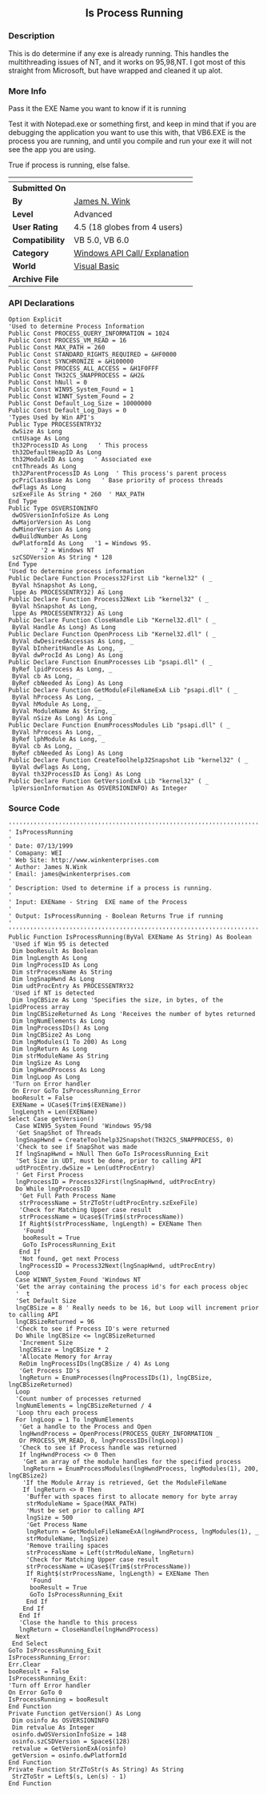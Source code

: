 ﻿<div align="center">

## Is Process Running


</div>

### Description

This is do determine if any exe is already running. This handles the multithreading issues of NT, and it works on 95,98,NT. I got most of this straight from Microsoft, but have wrapped and cleaned it up alot.
 
### More Info
 
Pass it the EXE Name you want to know if it is running

Test it with Notepad.exe or something first, and keep in mind that if you are debugging the application you want to use this with, that VB6.EXE is the process you are running, and until you compile and run your exe it will not see the app you are using.

True if process is running, else false.


<span>             |<span>
---                |---
**Submitted On**   |
**By**             |[James N\. Wink](https://github.com/Planet-Source-Code/PSCIndex/blob/master/ByAuthor/james-n-wink.md)
**Level**          |Advanced
**User Rating**    |4.5 (18 globes from 4 users)
**Compatibility**  |VB 5\.0, VB 6\.0
**Category**       |[Windows API Call/ Explanation](https://github.com/Planet-Source-Code/PSCIndex/blob/master/ByCategory/windows-api-call-explanation__1-39.md)
**World**          |[Visual Basic](https://github.com/Planet-Source-Code/PSCIndex/blob/master/ByWorld/visual-basic.md)
**Archive File**   |[](https://github.com/Planet-Source-Code/james-n-wink-is-process-running__1-5449/archive/master.zip)

### API Declarations

```
Option Explicit
'Used to determine Process Information
Public Const PROCESS_QUERY_INFORMATION = 1024
Public Const PROCESS_VM_READ = 16
Public Const MAX_PATH = 260
Public Const STANDARD_RIGHTS_REQUIRED = &HF0000
Public Const SYNCHRONIZE = &H100000
Public Const PROCESS_ALL_ACCESS = &H1F0FFF
Public Const TH32CS_SNAPPROCESS = &H2&
Public Const hNull = 0
Public Const WIN95_System_Found = 1
Public Const WINNT_System_Found = 2
Public Const Default_Log_Size = 10000000
Public Const Default_Log_Days = 0
'Types Used by Win API's
Public Type PROCESSENTRY32
 dwSize As Long
 cntUsage As Long
 th32ProcessID As Long   ' This process
 th32DefaultHeapID As Long
 th32ModuleID As Long   ' Associated exe
 cntThreads As Long
 th32ParentProcessID As Long  ' This process's parent process
 pcPriClassBase As Long   ' Base priority of process threads
 dwFlags As Long
 szExeFile As String * 260  ' MAX_PATH
End Type
Public Type OSVERSIONINFO
 dwOSVersionInfoSize As Long
 dwMajorVersion As Long
 dwMinorVersion As Long
 dwBuildNumber As Long
 dwPlatformId As Long   '1 = Windows 95.
         '2 = Windows NT
 szCSDVersion As String * 128
End Type
'Used to determine process information
Public Declare Function Process32First Lib "kernel32" ( _
 ByVal hSnapshot As Long, _
 lppe As PROCESSENTRY32) As Long
Public Declare Function Process32Next Lib "kernel32" ( _
 ByVal hSnapshot As Long, _
 lppe As PROCESSENTRY32) As Long
Public Declare Function CloseHandle Lib "Kernel32.dll" ( _
 ByVal Handle As Long) As Long
Public Declare Function OpenProcess Lib "Kernel32.dll" ( _
 ByVal dwDesiredAccessas As Long, _
 ByVal bInheritHandle As Long, _
 ByVal dwProcId As Long) As Long
Public Declare Function EnumProcesses Lib "psapi.dll" ( _
 ByRef lpidProcess As Long, _
 ByVal cb As Long, _
 ByRef cbNeeded As Long) As Long
Public Declare Function GetModuleFileNameExA Lib "psapi.dll" ( _
 ByVal hProcess As Long, _
 ByVal hModule As Long, _
 ByVal ModuleName As String, _
 ByVal nSize As Long) As Long
Public Declare Function EnumProcessModules Lib "psapi.dll" ( _
 ByVal hProcess As Long, _
 ByRef lphModule As Long, _
 ByVal cb As Long, _
 ByRef cbNeeded As Long) As Long
Public Declare Function CreateToolhelp32Snapshot Lib "kernel32" ( _
 ByVal dwFlags As Long, _
 ByVal th32ProcessID As Long) As Long
Public Declare Function GetVersionExA Lib "kernel32" ( _
 lpVersionInformation As OSVERSIONINFO) As Integer
```


### Source Code

```
'''''''''''''''''''''''''''''''''''''''''''''''''''''''''''''''''''''''''''''''
' IsProcessRunning
'
' Date: 07/13/1999
' Comapany: WEI
' Web Site: http://www.winkenterprises.com
' Author: James N.Wink
' Email: james@winkenterprises.com
'
' Description: Used to determine if a process is running.
'
' Input: EXEName - String  EXE name of the Process
'
' Output: IsProcessRunning - Boolean Returns True if running
'
'''''''''''''''''''''''''''''''''''''''''''''''''''''''''''''''''''''''''''''''
Public Function IsProcessRunning(ByVal EXEName As String) As Boolean
 'Used if Win 95 is detected
 Dim booResult As Boolean
 Dim lngLength As Long
 Dim lngProcessID As Long
 Dim strProcessName As String
 Dim lngSnapHwnd As Long
 Dim udtProcEntry As PROCESSENTRY32
 'Used if NT is detected
 Dim lngCBSize As Long 'Specifies the size, in bytes, of the lpidProcess array
 Dim lngCBSizeReturned As Long 'Receives the number of bytes returned
 Dim lngNumElements As Long
 Dim lngProcessIDs() As Long
 Dim lngCBSize2 As Long
 Dim lngModules(1 To 200) As Long
 Dim lngReturn As Long
 Dim strModuleName As String
 Dim lngSize As Long
 Dim lngHwndProcess As Long
 Dim lngLoop As Long
 'Turn on Error handler
 On Error GoTo IsProcessRunning_Error
 booResult = False
 EXEName = UCase$(Trim$(EXEName))
 lngLength = Len(EXEName)
Select Case getVersion()
  Case WIN95_System_Found 'Windows 95/98
  'Get SnapShot of Threads
  lngSnapHwnd = CreateToolhelp32Snapshot(TH32CS_SNAPPROCESS, 0)
  'Check to see if SnapShot was made
  If lngSnapHwnd = hNull Then GoTo IsProcessRunning_Exit
  'Set Size in UDT, must be done, prior to calling API
  udtProcEntry.dwSize = Len(udtProcEntry)
  ' Get First Process
  lngProcessID = Process32First(lngSnapHwnd, udtProcEntry)
  Do While lngProcessID
   'Get Full Path Process Name
   strProcessName = StrZToStr(udtProcEntry.szExeFile)
   'Check for Matching Upper case result
   strProcessName = Ucase$(Trim$(strProcessName))
   If Right$(strProcessName, lngLength) = EXEName Then
    'Found
    booResult = True
    GoTo IsProcessRunning_Exit
   End If
   'Not found, get next Process
   lngProcessID = Process32Next(lngSnapHwnd, udtProcEntry)
  Loop
  Case WINNT_System_Found 'Windows NT
  'Get the array containing the process id's for each process objec
  '  t
  'Set Default Size
  lngCBSize = 8 ' Really needs to be 16, but Loop will increment prior to calling API
  lngCBSizeReturned = 96
  'Check to see if Process ID's were returned
  Do While lngCBSize <= lngCBSizeReturned
   'Increment Size
   lngCBSize = lngCBSize * 2
   'Allocate Memory for Array
   ReDim lngProcessIDs(lngCBSize / 4) As Long
   'Get Process ID's
   lngReturn = EnumProcesses(lngProcessIDs(1), lngCBSize, lngCBSizeReturned)
  Loop
  'Count number of processes returned
  lngNumElements = lngCBSizeReturned / 4
  'Loop thru each process
  For lngLoop = 1 To lngNumElements
   'Get a handle to the Process and Open
   lngHwndProcess = OpenProcess(PROCESS_QUERY_INFORMATION _
   Or PROCESS_VM_READ, 0, lngProcessIDs(lngLoop))
   'Check to see if Process handle was returned
   If lngHwndProcess <> 0 Then
    'Get an array of the module handles for the specified process
    lngReturn = EnumProcessModules(lngHwndProcess, lngModules(1), 200, lngCBSize2)
    'If the Module Array is retrieved, Get the ModuleFileName
    If lngReturn <> 0 Then
     'Buffer with spaces first to allocate memory for byte array
     strModuleName = Space(MAX_PATH)
     'Must be set prior to calling API
     lngSize = 500
     'Get Process Name
     lngReturn = GetModuleFileNameExA(lngHwndProcess, lngModules(1), _
     strModuleName, lngSize)
     'Remove trailing spaces
     strProcessName = Left(strModuleName, lngReturn)
     'Check for Matching Upper case result
     strProcessName = UCase$(Trim$(strProcessName))
     If Right$(strProcessName, lngLength) = EXEName Then
      'Found
      booResult = True
      GoTo IsProcessRunning_Exit
     End If
    End If
   End If
   'Close the handle to this process
   lngReturn = CloseHandle(lngHwndProcess)
  Next
 End Select
GoTo IsProcessRunning_Exit
IsProcessRunning_Error:
Err.Clear
booResult = False
IsProcessRunning_Exit:
'Turn off Error handler
On Error GoTo 0
IsProcessRunning = booResult
End Function
Private Function getVersion() As Long
 Dim osinfo As OSVERSIONINFO
 Dim retvalue As Integer
 osinfo.dwOSVersionInfoSize = 148
 osinfo.szCSDVersion = Space$(128)
 retvalue = GetVersionExA(osinfo)
 getVersion = osinfo.dwPlatformId
End Function
Private Function StrZToStr(s As String) As String
 StrZToStr = Left$(s, Len(s) - 1)
End Function
```

